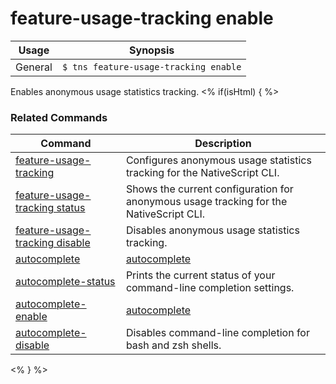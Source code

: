 feature-usage-tracking enable
==========

Usage | Synopsis
------|-------
General | `$ tns feature-usage-tracking enable`

Enables anonymous usage statistics tracking.
<% if(isHtml) { %> 
### Related Commands

Command | Description
----------|----------
[feature-usage-tracking](feature-usage-tracking.html) | Configures anonymous usage statistics tracking for the NativeScript CLI.
[feature-usage-tracking status](feature-usage-tracking-status.html) | Shows the current configuration for anonymous usage tracking for the NativeScript CLI.
[feature-usage-tracking disable](feature-usage-tracking-disable.html) | Disables anonymous usage statistics tracking.
[autocomplete](autocomplete.html) |[autocomplete](autocomplete.html) | Configures your current command-line completion settings.
[autocomplete-status](autocomplete-status.html) | Prints the current status of your command-line completion settings.
[autocomplete-enable](autocomplete-enable.html) |[autocomplete](autocomplete.html) | Configures your current command-line completion settings.
[autocomplete-disable](autocomplete-disable.html) | Disables command-line completion for bash and zsh shells.
<% } %>